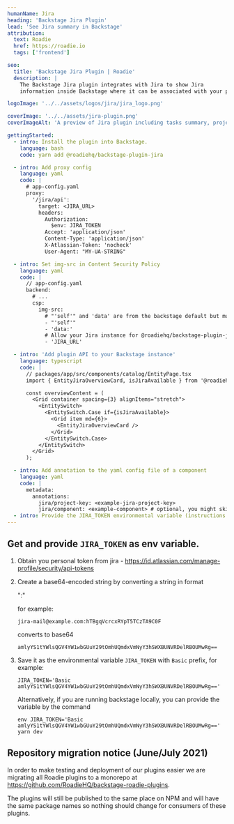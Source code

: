 ```yaml
---
humanName: Jira
heading: 'Backstage Jira Plugin'
lead: 'See Jira summary in Backstage'
attribution:
  text: Roadie
  href: https://roadie.io
  tags: ['frontend']

seo:
  title: 'Backstage Jira Plugin | Roadie'
  description: |
    The Backstage Jira plugin integrates with Jira to show Jira
    information inside Backstage where it can be associated with your project.

logoImage: '../../assets/logos/jira/jira_logo.png'

coverImage: '../../assets/jira-plugin.png'
coverImageAlt: 'A preview of Jira plugin including tasks summary, project information and Activity Stream.'

gettingStarted:
  - intro: Install the plugin into Backstage.
    language: bash
    code: yarn add @roadiehq/backstage-plugin-jira

  - intro: Add proxy config
    language: yaml
    code: |
      # app-config.yaml
      proxy:
        '/jira/api':
          target: <JIRA_URL>
          headers:
            Authorization:
              $env: JIRA_TOKEN
            Accept: 'application/json'
            Content-Type: 'application/json'
            X-Atlassian-Token: 'nocheck'
            User-Agent: "MY-UA-STRING"

  - intro: Set img-src in Content Security Policy
    language: yaml
    code: |
      // app-config.yaml
      backend:
        # ...
        csp:
          img-src: 
            # "'self'" and 'data' are from the backstage default but must be set since img-src is overriden
            - "'self'"
            - 'data:'
            # Allow your Jira instance for @roadiehq/backstage-plugin-jira
            - 'JIRA_URL'

  - intro: 'Add plugin API to your Backstage instance'
    language: typescript
    code: |
      // packages/app/src/components/catalog/EntityPage.tsx
      import { EntityJiraOverviewCard, isJiraAvailable } from '@roadiehq/backstage-plugin-jira';

      const overviewContent = (
        <Grid container spacing={3} alignItems="stretch">
          <EntitySwitch>
            <EntitySwitch.Case if={isJiraAvailable}>
              <Grid item md={6}>
                <EntityJiraOverviewCard />
              </Grid>
            </EntitySwitch.Case>
          </EntitySwitch>
        </Grid>
      );

  - intro: Add annotation to the yaml config file of a component
    language: yaml
    code: |
      metadata:
        annotations:
          jira/project-key: <example-jira-project-key>
          jira/component: <example-component> # optional, you might skip this value to fetch data for all components
  - intro: Provide the JIRA_TOKEN environmental variable (instructions at the notes below)
---
```


## Get and provide `JIRA_TOKEN` as env variable.

1. Obtain you personal token from jira - https://id.atlassian.com/manage-profile/security/api-tokens
2. Create a base64-encoded string by converting a string in format

   "<your-atlassian-account-mail>:<your-jira-token>"

   for example:

   ```
   jira-mail@example.com:hTBgqVcrcxRYpT5TCzTA9C0F
   ```

   converts to base64

   ```
   amlyYS1tYWlsQGV4YW1wbGUuY29tOmhUQmdxVmNyY3hSWXBUNVRDelRBOUMwRg==
   ```

3. Save it as the environmental variable `JIRA_TOKEN` with `Basic` prefix, for example:

   ```
   JIRA_TOKEN='Basic amlyYS1tYWlsQGV4YW1wbGUuY29tOmhUQmdxVmNyY3hSWXBUNVRDelRBOUMwRg=='
   ```

   Alternatively, if you are running backstage locally, you can provide the variable by the command

   ```
   env JIRA_TOKEN='Basic amlyYS1tYWlsQGV4YW1wbGUuY29tOmhUQmdxVmNyY3hSWXBUNVRDelRBOUMwRg==' yarn dev
   ```

## Repository migration notice (June/July 2021)

In order to make testing and deployment of our plugins easier we are migrating all Roadie plugins to a monorepo at https://github.com/RoadieHQ/backstage-roadie-plugins.

The plugins will still be published to the same place on NPM and will have the same package names so nothing should change for consumers of these plugins.
